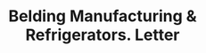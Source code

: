 ---
doi: 10.7916/D8SN1N0Z
date_other: '1894'
date_other_textual: '1894'
form: correspondence
genre:
- Letters (correspondence)
name:
- Belding Manufacturing & Refrigerators
object_in_context_url: https://biggert.cul.columbia.edu/items/view/ave_biggert_00957
subject_hierarchical_geographic:
- New York, New York, United States
subject_name:
- Belding Manufacturing & Refrigerators
title: Belding Manufacturing & Refrigerators. Letter
sort_title: Belding Manufacturing & Refrigerators. Letter
call_number: ave_biggert_00957
coordinates:
- 40.71277777777778,-74.00583333333333
pid: ave_biggert_00957
identifiers: ave_biggert_00957
thumbnail: https://derivativo-3.library.columbia.edu/iiif/2/ldpd:344326/full/!256,256/0/native.jpg
permalink: "/items/ave_biggert_00957/"
layout: iiif-image-page
---